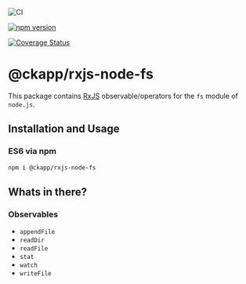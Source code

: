 ![CI](https://github.com/ckapps/rxjs-node-js/workflows/CI/badge.svg)

[![npm version](https://badge.fury.io/js/%40ckapp%2Frxjs-node-fs.svg)](https://www.npmjs.com/@ckapp/rxjs-node-fs)

[![Coverage Status](https://coveralls.io/repos/github/ckapps/rxjs-node-js/badge.svg?branch=master)](https://coveralls.io/github/ckapps/rxjs-node-js?branch=master)

# @ckapp/rxjs-node-fs

This package contains [RxJS](https://www.npmjs.com/package/rxjs) observable/operators for the `fs` module of `node.js`.

## Installation and Usage

### ES6 via npm

```sh
npm i @ckapp/rxjs-node-fs
```

## Whats in there?

### Observables

- `appendFile`
- `readDir`
- `readFile`
- `stat`
- `watch`
- `writeFile`
